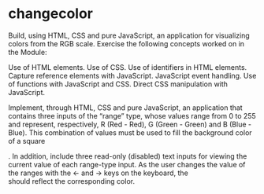 # changecolor
Build, using HTML, CSS and pure JavaScript, an application for visualizing colors from the RGB scale.
Exercise the following concepts worked on in the Module:

Use of HTML elements.
Use of CSS.
Use of identifiers in HTML elements.
Capture reference elements with JavaScript.
JavaScript event handling.
Use of functions with JavaScript and CSS.
Direct CSS manipulation with JavaScript.

Implement, through HTML, CSS and pure JavaScript, an application that contains three inputs of the “range” type, whose values ​​range from 0 to 255 and represent, respectively, R (Red - Red), G (Green - Green) and B (Blue - Blue).
This combination of values ​​must be used to fill the background color of a square <div>.
In addition, include three read-only (disabled) text inputs for viewing the current value of each range-type input.
As the user changes the value of the ranges with the ← and → keys on the keyboard, the <div> should reflect the corresponding color.
